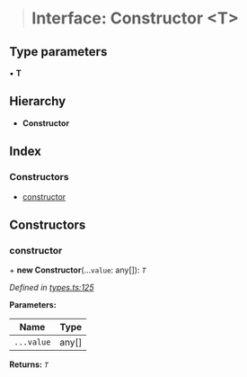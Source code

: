 > # Interface: Constructor <**T**>

## Type parameters

▪ **T**

## Hierarchy

* **Constructor**

## Index

### Constructors

* [constructor](_types_.constructor.md#constructor)

## Constructors

###  constructor

\+ **new Constructor**(...`value`: any[]): *`T`*

*Defined in [types.ts:125](https://github.com/polkadot-js/api/blob/b9142bc/packages/types/src/types.ts#L125)*

**Parameters:**

Name | Type |
------ | ------ |
`...value` | any[] |

**Returns:** *`T`*